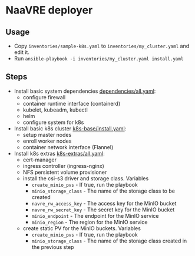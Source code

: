 # NaaVRE deployer

## Usage

- Copy `inventories/sample-k8s.yaml` to `inventories/my_cluster.yaml` and edit it.
- Run `ansible-playbook -i inventories/my_cluster.yaml install.yaml`


## Steps

- Install basic system dependencies [dependencies/all.yaml](dependencies/all.yaml):
  - configure firewall
  - container runtime interface (containerd)
  - kubelet, kubeadm, kubectl
  - helm
  - configure system for k8s
- Install basic k8s cluster [k8s-base/install.yaml](k8s-base/install_all.yaml):
  - setup master nodes
  - enroll worker nodes
  - container network interface (Flannel)
- Install k8s extras [k8s-extras/all.yaml](k8s-extras/all.yaml):
  - cert-manager
  - ingress controller (ingress-nginx)
  - NFS persistent volume provisioner
  - install the csi-s3 driver and storage class. Variables
    - `create_minio_pvs` - If true, run the playbook 
    - `minio_storage_class` - The name of the storage class to be created
    - `navre_rw_access_key` - The access key for the MinIO bucket
    - `navre_rw_secret_key` - The secret key for the MinIO bucket
    - `minio_endpoint` - The endpoint for the MinIO service
    - `minio_region` - The region for the MinIO service
  - create static PV for the MinIO buckets. Variables
    - `create_minio_pvs` - If true, run the playbook 
    - `minio_storage_class` - The name of the storage class created in the previous step
    
